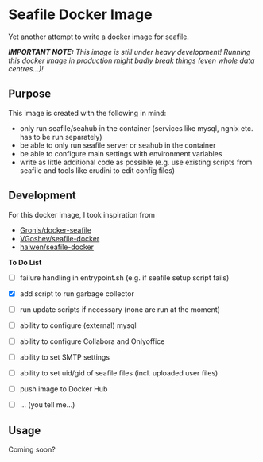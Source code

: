 # Seafile Docker Image 

Yet another attempt to write a docker image for seafile.

_**IMPORTANT NOTE:** This image is still under heavy development! Running this docker image in production might badly break things (even whole data centres...)!_


## Purpose

This image is created with the following in mind:
- only run seafile/seahub in the container (services like mysql, ngnix etc. has to be run separately)
- be able to only run seafile server or seahub in the container
- be able to configure main settings with environment variables 
- write as little additional code as possible (e.g. use existing scripts from seafile and tools like crudini to edit config files)


## Development

For this docker image, I took inspiration from
- [Gronis/docker-seafile](https://github.com/Gronis/docker-seafile)
- [VGoshev/seafile-docker](https://github.com/VGoshev/seafile-docker)
- [haiwen/seafile-docker](https://github.com/haiwen/seafile-docker)

**To Do List**
- [ ] failure handling in entrypoint.sh (e.g. if seafile setup script fails)
- [x] add script to run garbage collector
- [ ] run update scripts if necessary (none are run at the moment)
- [ ] ability to configure (external) mysql
- [ ] ability to configure Collabora and Onlyoffice
- [ ] ability to set SMTP settings
- [ ] ability to set uid/gid of seafile files (incl. uploaded user files)
- [ ] push image to Docker Hub
- [ ] ... (you tell me...)


## Usage

Coming soon?
